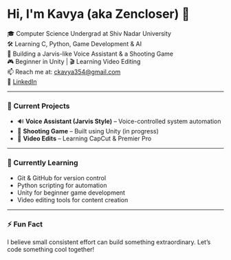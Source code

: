 # Hi, I'm Kavya (aka Zencloser) 👋

🎓 Computer Science Undergrad at Shiv Nadar University  
🛠️ Learning C, Python, Game Development & AI  
🚀 Building a Jarvis-like Voice Assistant & a Shooting Game  
🎮 Beginner in Unity | 🎬 Learning Video Editing  
📫 Reach me at: ckavya354@gmail.com  
🔗 [LinkedIn](https://www.linkedin.com/in/kavya-pratap-singh-chauhan-b5419325a)

---

### 🚧 Current Projects
- 🔊 **Voice Assistant (Jarvis Style)** – Voice-controlled system automation
- 🎯 **Shooting Game** – Built using Unity (in progress)
- 🎥 **Video Edits** – Learning CapCut & Premier Pro

---

### 🌱 Currently Learning
- Git & GitHub for version control
- Python scripting for automation
- Unity for beginner game development
- Video editing tools for content creation

---

### ⚡ Fun Fact
I believe small consistent effort can build something extraordinary. Let’s code something cool together!
